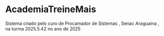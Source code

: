 # AcademiaTreineMais
Sistema criado pelo curo de Procamador de Sistemas , Senac  Araguaína , na turma 2025.5.42 no ano de 2025
